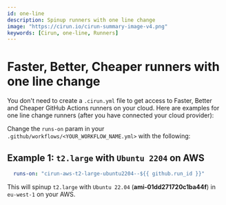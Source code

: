 ```yaml
---
id: one-line
description: Spinup runners with one line change
image: "https://cirun.io/cirun-summary-image-v4.png"
keywords: [Cirun, one-line, Runners]
---
```


# Faster, Better, Cheaper runners with one line change

You don't need to create a `.cirun.yml` file to get access to Faster, Better and Cheaper GitHub Actions
runners on your cloud. Here are examples for one line change runners (after you have connected your cloud
provider):

Change the `runs-on` param in your `.github/workflows/<YOUR_WORKFLOW_NAME.yml>` with the following:

## Example 1: `t2.large` with `Ubuntu 2204` on AWS

```yml
  runs-on: "cirun-aws-t2-large-ubuntu2204--${{ github.run_id }}"
```

This will spinup `t2.large` with `Ubuntu 22.04` (**ami-01dd271720c1ba44f**) in `eu-west-1` on your AWS.
